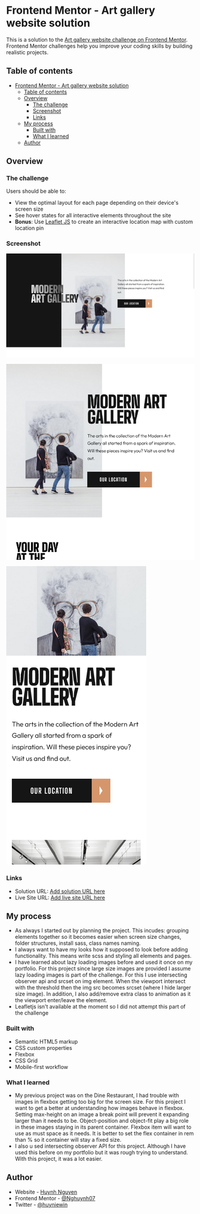 # Frontend Mentor - Art gallery website solution

This is a solution to the [Art gallery website challenge on Frontend Mentor](https://www.frontendmentor.io/challenges/art-gallery-website-yVdrZlxyA). Frontend Mentor challenges help you improve your coding skills by building realistic projects.

## Table of contents

- [Frontend Mentor - Art gallery website solution](#frontend-mentor---art-gallery-website-solution)
  - [Table of contents](#table-of-contents)
  - [Overview](#overview)
    - [The challenge](#the-challenge)
    - [Screenshot](#screenshot)
    - [Links](#links)
  - [My process](#my-process)
    - [Built with](#built-with)
    - [What I learned](#what-i-learned)
  - [Author](#author)

## Overview

### The challenge

Users should be able to:

- View the optimal layout for each page depending on their device's screen size
- See hover states for all interactive elements throughout the site
- **Bonus**: Use [Leaflet JS](https://leafletjs.com/) to create an interactive location map with custom location pin

### Screenshot

![Desktop Version](./solution_images/desktop.png)

![Tablet Version](./solution_images/tablet.png)

![Mobile Version](./solution_images/mobile.png)

### Links

- Solution URL: [Add solution URL here](https://github.com/Nghuynh07/art_gallery)
- Live Site URL: [Add live site URL here](https://glittery-starship-29c0f4.netlify.app/)

## My process

- As always I started out by planning the project. This incudes: grouping elements together so it becomes easier when screen size changes, folder structures, install sass, class names naming.
- I always want to have my looks how it supposed to look before adding functionality. This means write scss and styling all elements and pages.
- I have learned about lazy loading images before and used it once on my portfolio. For this project since large size images are provided I assume lazy loading images is part of the challenge. For this I use intersecting observer api and srcset on img element. When the viewport intersect with the threshold then the img src becomes srcset (where I hide larger size image). In addition, I also add/remove extra class to animation as it the viewport enter/leave the element.
- Leafletjs isn't available at the moment so I did not attempt this part of the challenge

### Built with

- Semantic HTML5 markup
- CSS custom properties
- Flexbox
- CSS Grid
- Mobile-first workflow

### What I learned

- My previous project was on the Dine Restaurant, I had trouble with images in flexbox getting too big for the screen size. For this project I want to get a better at understanding how images behave in flexbox. Setting max-height on an image a break point will prevent it expanding larger than it needs to be. Object-position and object-fit play a big role in these images staying in its parent container. Flexbox item will want to use as must space as it needs. It is better to set the flex container in rem than % so it container will stay a fixed size.
- I also u sed intersecting observer API for this project. Although I have used this before on my portfolio but it was rough trying to understand. With this project, it was a lot easier.

## Author

- Website - [Huynh Nguyen](https://huynhtn.com/)
- Frontend Mentor - [@Nghuynh07](https://www.frontendmentor.io/profile/Nghuynh07)
- Twitter - [@huyniewin](https://twitter.com/huyniewin)
